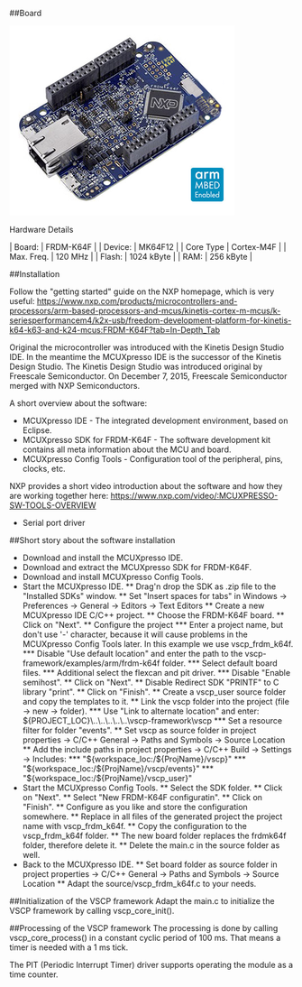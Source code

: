 ##Board

![board](https://github.com/BlueAndi/vscp-framework/blob/master/examples/arm/frdm-k64f/doc/FRDM-K64F-ANGLE.jpg)

Hardware Details

| Board:  | FRDM-K64F |
| Device: | MK64F12 |
| Core Type | Cortex-M4F |
| Max. Freq. | 120 MHz |
| Flash: | 1024 kByte |
| RAM: | 256 kByte |

##Installation

Follow the "getting started" guide on the NXP homepage, which is very useful:
https://www.nxp.com/products/microcontrollers-and-processors/arm-based-processors-and-mcus/kinetis-cortex-m-mcus/k-seriesperformancem4/k2x-usb/freedom-development-platform-for-kinetis-k64-k63-and-k24-mcus:FRDM-K64F?tab=In-Depth_Tab

Original the microcontroller was introduced with the Kinetis Design Studio IDE.
In the meantime the MCUXpresso IDE is the successor of the Kinetis Design Studio.
The Kinetis Design Studio was introduced original by Freescale Semiconductor.
On December 7, 2015, Freescale Semiconductor merged with NXP Semiconductors.

A short overview about the software:
* MCUXpresso IDE - The integrated development environment, based on Eclipse. 
* MCUXpresso SDK for FRDM-K64F - The software development kit contains all meta information about the MCU and board.
* MCUXpresso Config Tools - Configuration tool of the peripheral, pins, clocks, etc.

NXP provides a short video introduction about the software and how they are working together here:
https://www.nxp.com/video/:MCUXPRESSO-SW-TOOLS-OVERVIEW

* Serial port driver

##Short story about the software installation
* Download and install the MCUXpresso IDE.
* Download and extract the MCUXpresso SDK for FRDM-K64F.
* Download and install MCUXpresso Config Tools.
* Start the MCUXpresso IDE.
** Drag'n drop the SDK as .zip file to the "Installed SDKs" window.
** Set "Insert spaces for tabs" in Windows -> Preferences -> General -> Editors -> Text Editors
** Create a new MCUXpresso IDE C/C++ project.
** Choose the FRDM-K64F board.
** Click on "Next".
** Configure the project
*** Enter a project name, but don't use '-' character, because it will cause problems in the MCUXpresso Config Tools  later. In this example we use vscp_frdm_k64f.
*** Disable "Use default location" and enter the path to the vscp-framework/examples/arm/frdm-k64f folder.
*** Select default board files.
*** Additional select the flexcan and pit driver.
*** Disable "Enable semihost".
** Click on "Next".
** Disable Redirect SDK "PRINTF" to C library "print".
** Click on "Finish".
** Create a vscp_user source folder and copy the templates to it.
** Link the vscp folder into the project (file -> new -> folder).
*** Use "Link to alternate location" and enter: ${PROJECT_LOC}\..\..\..\..\..\vscp-framework\vscp
*** Set a resource filter for folder "events".
** Set vscp as source folder in project properties -> C/C++ General -> Paths and Symbols -> Source Location
** Add the include paths in project properties -> C/C++ Build -> Settings -> Includes:
*** "${workspace_loc:/${ProjName}/vscp}"
*** "${workspace_loc:/${ProjName}/vscp/events}"
*** "${workspace_loc:/${ProjName}/vscp_user}"
* Start the MCUXpresso Config Tools.
** Select the SDK folder.
** Click on "Next".
** Select "New FRDM-K64F configuratin".
** Click on "Finish".
** Configure as you like and store the configuration somewhere.
** Replace in all files of the generated project the project name with vscp_frdm_k64f.
** Copy the configuration to the vscp_frdm_k64f folder.
** The new board folder replaces the frdmk64f folder, therefore delete it.
** Delete the main.c in the source folder as well.
* Back to the MCUXpresso IDE.
** Set board folder as source folder in project properties -> C/C++ General -> Paths and Symbols -> Source Location
** Adapt the source/vscp_frdm_k64f.c to your needs.

##Initialization of the VSCP framework
Adapt the main.c to initialize the VSCP framework by calling vscp_core_init().

##Processing of the VSCP framework
The processing is done by calling vscp_core_process() in a constant cyclic period of 100 ms.
That means a timer is needed with a 1 ms tick.

The PIT (Periodic Interrupt Timer) driver supports operating the module as a time counter.

